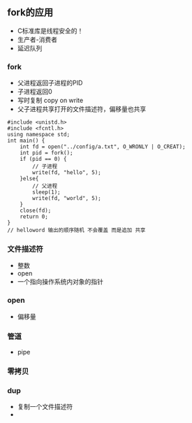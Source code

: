 ## fork的应用
- C标准库是线程安全的！
- 生产者-消费者
- 延迟队列
### fork
- 父进程返回子进程的PID
- 子进程返回0
- 写时复制 copy on write
- 父子进程共享打开的文件描述符，偏移量也共享
```shell
#include <unistd.h>
#include <fcntl.h>
using namespace std;
int main() {
    int fd = open("../config/a.txt", O_WRONLY | O_CREAT);
    int pid = fork();
    if (pid == 0) {
        // 子进程
        write(fd, "hello", 5);
    }else{
        // 父进程
        sleep(1);
        write(fd, "world", 5);
    }
    close(fd);
    return 0;
}
// helloword 输出的顺序随机 不会覆盖 而是追加 共享
```
### 文件描述符
- 整数
- open
- 一个指向操作系统内对象的指针
### open
- 偏移量
### 管道
- pipe
### 零拷贝

### dup
- 复制一个文件描述符
- 